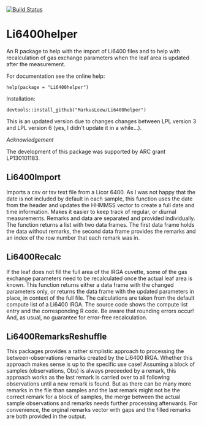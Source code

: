 [![Build Status](https://travis-ci.org/MarkusLoew/Li6400helper.svg?branch=master)](https://travis-ci.org/MarkusLoew/Li6400helper)

Li6400helper
============

An R package to help with the import of Li6400 files and to help with recalculation of gas exchange parameters when the leaf area is updated after the measurement.

For documentation see the online help:

	help(package = "Li6400helper")

Installation:

	devtools::install_github("MarkusLoew/Li6400helper")

This is an updated version due to changes changes between LPL version 3 and LPL version 6 (yes, I didn't update it in a while...).


*Acknowledgement*

The development of this package was supported by ARC grant LP130101183.



## Li6400Import

Imports a csv or tsv text file from a Licor 6400. As I was not happy that the date is not included by default in each sample, this function uses the date from the header and updates the HHMMSS vector to create a full date and time information. Makes it easier to keep track of regular, or diurnal measurements. Remarks and data are separated and provided individually. The function returns a list with two data frames. The first data frame holds the data without remarks, the second data frame provides the remarks and an index of the row number that each remark was in. 


## Li6400Recalc

If the leaf does not fill the full area of the IRGA cuvette, some of the gas exchange parameters need to be recalculated once the actual leaf area is known. This function returns either a data frame with the changed parameters only, or returns the data frame with the updated parameters in place, in context of the full file.
The calculations are taken from the default compute list of a Li6400 IRGA. The source code shows the compute list entry and the corresponding R code. Be aware that rounding errors occur! And, as usual, no guarantee for error-free recalculation.

## Li6400RemarksReshuffle
This packages provides a rather simplistic approach to processing the between-observations remarks created by the Li6400 IRGA. Whether this approach makes sense is up to the specific use case! Assuming a block of samples (observations, Obs) is always preceeded by a remark, this approach works as the last remark is carried over to all following observations until a new remark is found. But as there can be many more remarks in the file than samples and the last remark might not be the correct remark for a block of samples, the merge between the actual sample observations and remarks needs further processing afterwards. For convenience, the orginal remarks vector with gaps and the filled remarks are both provided in the output.

